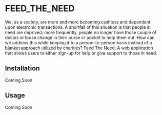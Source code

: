 # FEED_THE_NEED

We, as a society, are more and more becoming cashless and dependent upon electronic transactions. A shortfall of this situation is that people in need are deprived; more frequently, people no longer have those couple of dollars or loose change in their purse or pocket to help them out. How can we address this while keeping it to a person-to-person basis instead of a blanket approach utilized by charities? Feed The Need. A web application that allows users to either sign-up for help or give support to those in need.

## Installation

Coming Soon


## Usage

Coming Soon
